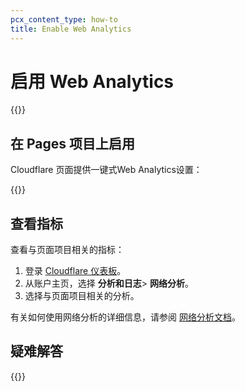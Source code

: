 ```yaml
---
pcx_content_type: how-to
title: Enable Web Analytics
---
```


# 启用 Web Analytics

{{<render file="_web-analytics-definition.md" productFolder="analytics">}}

## 在 Pages 项目上启用

Cloudflare 页面提供一键式Web Analytics设置：

{{<render file="_web-analytics-setup.md">}}

## 查看指标

查看与页面项目相关的指标：

1. 登录 [Cloudflare 仪表板](https://dash.cloudflare.com/login)。
2. 从账户主页，选择 **分析和日志**> **网络分析**。
3. 选择与页面项目相关的分析。

有关如何使用网络分析的详细信息，请参阅 [网络分析文档](/analytics/web-analytics/understanding-web-analytics/)。

## 疑难解答

{{<render file="_web-analytics-troubleshooting.md" productFolder="analytics">}}